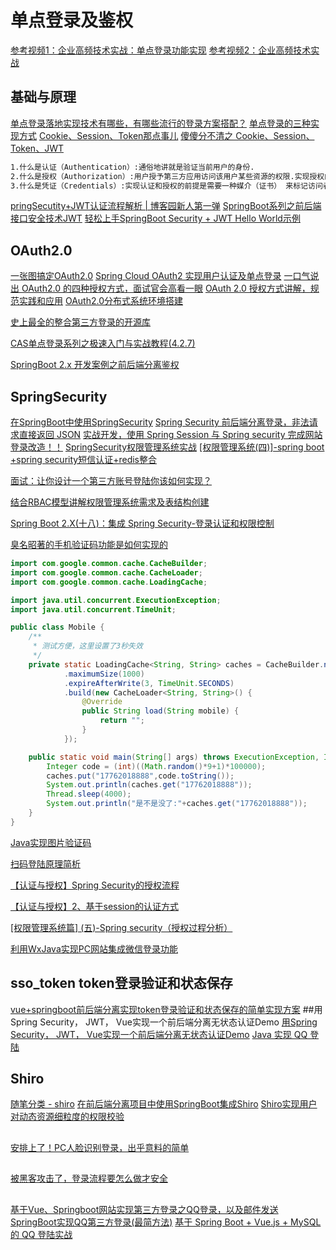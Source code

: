 # 单点登录及鉴权
[参考视频1：企业高频技术实战：单点登录功能实现](https://www.bilibili.com/video/BV1xp4y1i74y)
[参考视频2：企业高频技术实战](https://www.bilibili.com/video/BV16t4y1v7Q5)


## 基础与原理
[单点登录落地实现技术有哪些，有哪些流行的登录方案搭配？](https://www.cnblogs.com/icodingedu/p/11967145.html)
[单点登录的三种实现方式](https://www.cnblogs.com/yonghengzh/p/13712729.html)
[Cookie、Session、Token那点事儿](https://www.cnblogs.com/yushihao/p/11822777.html)
[傻傻分不清之 Cookie、Session、Token、JWT](https://juejin.im/post/5e055d9ef265da33997a42cc)
```markdown
1.什么是认证（Authentication）:通俗地讲就是验证当前用户的身份.
2.什么是授权（Authorization）:用户授予第三方应用访问该用户某些资源的权限.实现授权的方式有：cookie、session、token、OAuth.
3.什么是凭证（Credentials）:实现认证和授权的前提是需要一种媒介（证书） 来标记访问者的身份.
```
[pringSecutity+JWT认证流程解析 | 博客园新人第一弹](https://www.cnblogs.com/he-erduo/p/13291700.html)
[SpringBoot系列之前后端接口安全技术JWT](https://www.cnblogs.com/mzq123/p/13278935.html)
[轻松上手SpringBoot Security + JWT Hello World示例](https://www.cnblogs.com/sanshengshui/p/13671363.html)
## OAuth2.0
[一张图搞定OAuth2.0](cnblogs.com/flashsun/p/7424071.html)
[Spring Cloud OAuth2 实现用户认证及单点登录](https://www.cnblogs.com/fengzheng/p/11724625.html)
[一口气说出 OAuth2.0 的四种授权方式，面试官会高看一眼](https://www.cnblogs.com/chengxy-nds/p/13261131.html)
[OAuth 2.0 授权方式讲解，规范实践和应用](https://www.cnblogs.com/lsgspace/p/13226155.html)
[OAuth2.0分布式系统环境搭建](https://www.cnblogs.com/robod/p/13516853.html)

[史上最全的整合第三方登录的开源库](https://github.com/justauth/JustAuth)

[CAS单点登录系列之极速入门与实战教程(4.2.7)](https://www.cnblogs.com/mzq123/p/12684429.html)

[SpringBoot 2.x 开发案例之前后端分离鉴权](https://www.cnblogs.com/smallSevens/p/12712744.html)
## SpringSecurity
[在SpringBoot中使用SpringSecurity](https://www.cnblogs.com/Lyn4ever/p/12709953.html)
[Spring Security 前后端分离登录，非法请求直接返回 JSON](https://www.cnblogs.com/lenve/p/11645640.html)
[实战开发，使用 Spring Session 与 Spring security 完成网站登录改造！！](https://www.cnblogs.com/goodAndyxublog/p/13527127.html)
[SpringSecurity权限管理系统实战](https://www.cnblogs.com/codermy/p/13516372.html)
[[权限管理系统(四)]-spring boot +spring security短信认证+redis整合](https://www.cnblogs.com/Ccwwlx/p/12054169.html)

[面试：让你设计一个第三方账号登陆你该如何实现？](https://www.cnblogs.com/cxydmx/p/11784713.html)

[结合RBAC模型讲解权限管理系统需求及表结构创建](https://www.cnblogs.com/zimug/p/11934852.html)

[Spring Boot 2.X(十八)：集成 Spring Security-登录认证和权限控制](https://www.cnblogs.com/zwqh/p/11934880.html)

[臭名昭著的手机验证码功能是如何实现的](https://www.cnblogs.com/smallSevens/p/12719356.html)
```java
import com.google.common.cache.CacheBuilder;
import com.google.common.cache.CacheLoader;
import com.google.common.cache.LoadingCache;

import java.util.concurrent.ExecutionException;
import java.util.concurrent.TimeUnit;

public class Mobile {
    /**
     * 测试方便，这里设置了3秒失效
     */
    private static LoadingCache<String, String> caches = CacheBuilder.newBuilder()
            .maximumSize(1000)
            .expireAfterWrite(3, TimeUnit.SECONDS)
            .build(new CacheLoader<String, String>() {
                @Override
                public String load(String mobile) {
                    return "";
                }
            });

    public static void main(String[] args) throws ExecutionException, InterruptedException {
        Integer code = (int)((Math.random()*9+1)*100000);
        caches.put("17762018888",code.toString());
        System.out.println(caches.get("17762018888"));
        Thread.sleep(4000);
        System.out.println("是不是没了:"+caches.get("17762018888"));
    }
}
```
[Java实现图片验证码](https://www.cnblogs.com/hxw6/p/10151766.html)

[扫码登陆原理简析](https://www.cnblogs.com/54chensongxia/p/12530268.html)

[【认证与授权】Spring Security的授权流程](https://www.cnblogs.com/wujiwen/p/12792094.html)

[【认证与授权】2、基于session的认证方式](https://www.cnblogs.com/wujiwen/p/12782276.html)

[[权限管理系统篇] (五)-Spring security（授权过程分析）](https://www.cnblogs.com/Ccwwlx/p/12066939.html)

[利用WxJava实现PC网站集成微信登录功能](https://mp.weixin.qq.com/s/Qfmt87EfoeIN-XrqTSikig)
## sso_token token登录验证和状态保存
[vue+springboot前后端分离实现token登录验证和状态保存的简单实现方案](https://www.cnblogs.com/zxcoder/p/11964433.html)
##用Spring Security， JWT， Vue实现一个前后端分离无状态认证Demo
[用Spring Security， JWT， Vue实现一个前后端分离无状态认证Demo](https://www.cnblogs.com/puzhiwei/p/11989946.html)
[Java 实现 QQ 登陆](https://mp.weixin.qq.com/s?__biz=MzUxOTc4NjEyMw==&mid=2247484959&idx=1&sn=e05a7deb5b82716135893d8de458dd30&chksm=f9f51dfbce8294ed5a8682a8b6f78adbf7ab6737aaedb40dd828e9c114d6b59fbc7a6c352819&mpshare=1&scene=23&srcid=&sharer_sharetime=1570166237172&sharer_shareid=d812adcc01829f0f7f8fb06aea118511#rd)

## Shiro
[随笔分类 - shiro](https://www.cnblogs.com/bingfengdev/category/1858320.html)
[在前后端分离项目中使用SpringBoot集成Shiro](https://www.cnblogs.com/sword-successful/p/11093803.html)
[Shiro实现用户对动态资源细粒度的权限校验](https://www.cnblogs.com/felixwu0525/p/11482419.html)
##
[安排上了！PC人脸识别登录，出乎意料的简单](https://www.cnblogs.com/chengxy-nds/p/13397210.html)

## 
[被黑客攻击了，登录流程要怎么做才安全](https://www.cnblogs.com/caiguoqing/p/13976400.html)

## 
[基于Vue、Springboot网站实现第三方登录之QQ登录，以及邮件发送](https://blog.csdn.net/athwang/article/details/108310795)
[SpringBoot实现QQ第三方登录(最简方法)](https://blog.csdn.net/weixin_45019350/article/details/110817906)
[基于 Spring Boot + Vue.js + MySQL 的 QQ 登陆实战](https://blog.csdn.net/qq_37217713/article/details/111189210)
